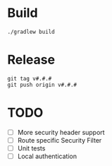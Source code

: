 # Build

```shell
./gradlew build
```

# Release

```shell
git tag v#.#.#
git push origin v#.#.#
```

# TODO

- [ ] More security header support
- [ ] Route specific Security Filter
- [ ] Unit tests
- [ ] Local authentication
